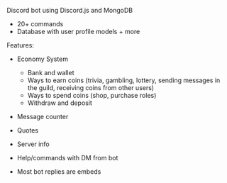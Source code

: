 Discord bot using Discord.js and MongoDB

- 20+ commands
- Database with user profile models + more

Features:

- Economy System
  - Bank and wallet
  - Ways to earn coins (trivia, gambling, lottery, sending messages in the guild, receiving coins from other users)
  - Ways to spend coins (shop, purchase roles)
  - Withdraw and deposit
  
- Message counter
- Quotes
- Server info
- Help/commands with DM from bot
- Most bot replies are embeds

